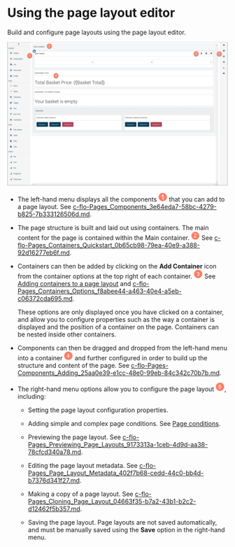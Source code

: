 # Using the page layout editor

<head>
  <meta name="guidename" content="Flow"/>
  <meta name="context" content="GUID-7de4391e-78b0-4a2f-90aa-d024fa35f920"/>
</head>


Build and configure page layouts using the page layout editor.

![The page layout editor](../Images/img-flo-Page_Layout_Editor_ec5f347f-3396-40e7-8e06-85f913094380.png)

-   The left-hand menu displays all the components ![Step 1](../Images/img-flo-Step1_ed936f88-97de-4cc1-98ac-9f351a84a1bb.png) that you can add to a page layout. See [c-flo-Pages\_Components\_3e64eda7-58bc-4279-b825-7b333126506d.md](c-flo-Pages_Components_3e64eda7-58bc-4279-b825-7b333126506d.md).

-   The page structure is built and laid out using containers. The main content for the page is contained within the Main container. ![Step 2](../Images/img-flo-Step2_c61b5577-5d61-4de6-9cfd-7eb5f4587ce0.png) See [c-flo-Pages\_Containers\_Quickstart\_0b65cb98-79ea-40e9-a388-92d16277eb6f.md](c-flo-Pages_Containers_Quickstart_0b65cb98-79ea-40e9-a388-92d16277eb6f.md).

-   Containers can then be added by clicking on the **Add Container** icon from the container options at the top right of each container. ![Step 3](../Images/img-flo-Step3_80c92964-4950-401a-b366-9af635fc20e7.png) See [Adding containers to a page layout](t-flo-Pages_Containers_Adding_092111dc-139d-49b0-b2be-665113d158a5.md) and [c-flo-Pages\_Containers\_Options\_f8abee44-a463-40e4-a5eb-c06372cda695.md](c-flo-Pages_Containers_Options_f8abee44-a463-40e4-a5eb-c06372cda695.md).

    These options are only displayed once you have clicked on a container, and allow you to configure properties such as the way a container is displayed and the position of a container on the page. Containers can be nested inside other containers.

-   Components can then be dragged and dropped from the left-hand menu into a container ![Step 4](../Images/img-flo-Step4_a9fc9306-20bb-4f06-b6c7-616c9df561cb.png) and further configured in order to build up the structure and content of the page. See [c-flo-Pages-Components\_Adding\_25aa0e39-e1cc-48e0-99eb-84c342c70b7b.md](c-flo-Pages-Components_Adding_25aa0e39-e1cc-48e0-99eb-84c342c70b7b.md).

-   The right-hand menu options allow you to configure the page layout ![Step 5](../Images/img-flo-Step5_68838705-dce4-47a0-b594-89406c339876.png), including:

    -   Setting the page layout configuration properties.

    -   Adding simple and complex page conditions. See [Page conditions](flo-Conditions_a464b2d7-8eee-4b12-bf1c-0335ecf2df17.md).

    -   Previewing the page layout. See [c-flo-Pages\_Previewing\_Page\_Layouts\_9173313a-1ceb-4d9d-aa38-78cfcd340a78.md](c-flo-Pages_Previewing_Page_Layouts_9173313a-1ceb-4d9d-aa38-78cfcd340a78.md).

    -   Editing the page layout metadata. See [c-flo-Pages\_Page\_Layout\_Metadata\_402f7b68-cedd-44c0-bb4d-b7376d341f27.md](c-flo-Pages_Page_Layout_Metadata_402f7b68-cedd-44c0-bb4d-b7376d341f27.md).

    -   Making a copy of a page layout. See [c-flo-Pages\_Cloning\_Page\_Layout\_04663f35-b7a2-43b1-b2c2-d12462f5b357.md](c-flo-Pages_Cloning_Page_Layout_04663f35-b7a2-43b1-b2c2-d12462f5b357.md).

    -   Saving the page layout. Page layouts are not saved automatically, and must be manually saved using the **Save** option in the right-hand menu.